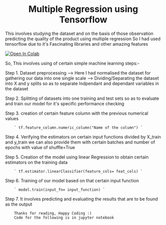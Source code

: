 <h1 align="center">Multiple Regression using Tensorflow</h1>

This involves studying the dataset and on the basis of those observation predicting the quality
of the product using multiple regression So I had used tensorflow due to it's Fascinating libraries and other
amazing features

[![Open In Colab](https://colab.research.google.com/assets/colab-badge.svg)](https://colab.research.google.com/github/googlecolab/colabtools/blob/master/notebooks/colab-github-demo.ipynb)

So, This involves using of certain simple machine learning steps:-

Step 1. Dataset preprocessing
        --> Here I had normalised the dataset for gathering our data into one single scale
        --> Dividing/Separating the dataset into X and y splits so as to separate
            Indpendant and dependant variables in the dataset

Step 2. Splitting of datasets into one training and test sets so as to evaluate and train our model
        for it's specific performance checking

Step 3. creation of certain feature column with the previous numerical values

        ` tf.feature_column.numeric_column("Name of the column") `

Step 4. Verifying the estimators on certain input functions divided by X_train and y_train
        we can also provide them with certain batches and number of epochs with value of shuffle=True

Step 5. Creation of the model using linear Regression to obtain certain estimators on the training data

        ` tf.estimator.linearClassifier(feature_cols= feat_cols) `

Step 6. Training of our model based on that certain input function

        ` model.train(input_fn= input_function) `

Step 7. It involves predicting and evaluating the results that are to be found as the output

        Thanks for reading, Happy Coding :)
        Code for the following is in jupyter notebook

